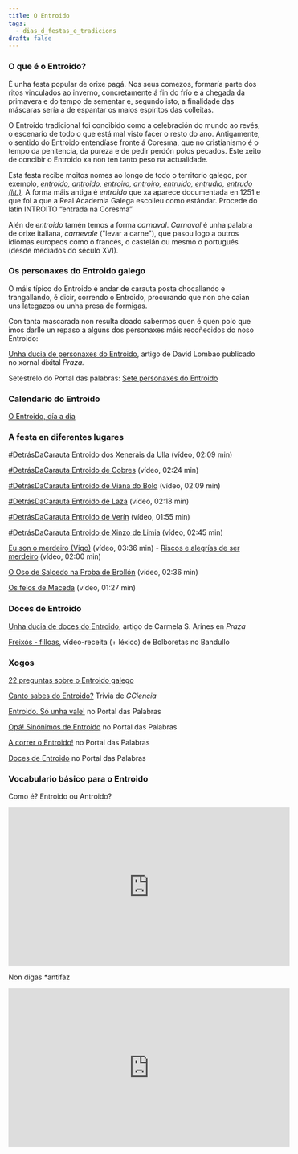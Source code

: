 ```yaml
---
title: O Entroido
tags:
  - dias_d_festas_e_tradicions
draft: false
---
```

### O que é o Entroido?

É unha festa popular de orixe pagá. Nos seus comezos, formaría parte dos ritos vinculados ao inverno, concretamente á fin do frío e á chegada da primavera e do tempo de sementar e, segundo isto, a finalidade das máscaras sería a de espantar os malos espíritos das colleitas.

O Entroido tradicional foi concibido como a celebración do mundo ao revés, o escenario de todo o que está mal visto facer o resto do ano. Antigamente, o sentido do Entroido entendíase fronte á Coresma, que no cristianismo é o tempo da penitencia, da pureza e de pedir perdón polos pecados. Este xeito de concibir o Entroido xa non ten tanto peso na actualidade.

Esta festa recibe moitos nomes ao longo de todo o territorio galego, por exemplo,[ *entroido, antroido, entroiro, antroiro, entruido, entrudio, entrudo (lit.)*](https://pbs.twimg.com/media/D0Fji8AWkAAbs2R?format=jpg&name=small)*.* A forma máis antiga é *entroido* que xa aparece documentada en 1251 e que foi a que a Real Academia Galega escolleu como estándar. Procede do latín INTROITO “entrada na Coresma”

Alén de *entroido* tamén temos a forma *carnaval*. *Carnaval* é unha palabra de orixe italiana, *carnevale* ("levar a carne"), que pasou logo a outros idiomas europeos como o francés, o castelán ou mesmo o portugués (desde mediados do século XVI).

### Os personaxes do Entroido galego

O máis típico do Entroido é andar de carauta posta chocallando e trangallando, é dicir, correndo o Entroido, procurando que non che caian uns lategazos ou unha presa de formigas.

Con tanta mascarada non resulta doado sabermos quen é quen polo que imos darlle un repaso a algúns dos personaxes máis recoñecidos do noso Entroido:

[Unha ducia de personaxes do Entroido](https://praza.gal/ducias/personaxes-do-entroido), artigo de David Lombao publicado no xornal dixital *Praza.*

Setestrelo do Portal das palabras: [Sete personaxes do Entroido](https://portaldaspalabras.gal/lexico/setestrelo/sete-personaxes-do-entroido/)

### Calendario do Entroido

[O Entroido, día a día](https://portaldaspalabras.gal/lexico/allos-con-bugallos/o-entroido-dia-dia/)

### A festa en diferentes lugares

[\#DetrásDaCarauta Entroido dos Xenerais da Ulla](https://www.youtube.com/watch?v=AGApbD6iUVM) (vídeo, 02:09 min)

[\#DetrásDaCarauta Entroido de Cobres](https://www.youtube.com/watch?v=kNpjZDkomt0) (vídeo, 02:24 min)

[\#DetrásDaCarauta Entroido de Viana do Bolo](https://www.youtube.com/watch?v=EW54WQstfno) (vídeo, 02:09 min)

[\#DetrásDaCarauta Entroido de Laza](https://www.youtube.com/watch?v=qJd3QIjgFnc) (vídeo, 02:18 min)

[\#DetrásDaCarauta Entroido de Verín](https://www.youtube.com/watch?v=X9AGXSCbtDA) (vídeo, 01:55 min)

[\#DetrásDaCarauta Entroido de Xinzo de Limia](https://www.youtube.com/watch?v=-L3cyoQFbnE) (vídeo, 02:45 min)

[Eu son o merdeiro (Vigo)](https://www.youtube.com/watch?v=Iwnow_JLcSw&feature=youtu.be)  (vídeo, 03:36 min) - [Riscos e alegrías de ser merdeiro](https://www.youtube.com/watch?v=MYVO24Hsk9o) (vídeo, 02:00 min)

[O Oso de Salcedo na Proba de Brollón](https://www.youtube.com/watch?v=ngDNWdFAyTo) (vídeo, 02:36 min)

[Os felos de Maceda](https://www.youtube.com/watch?v=p32iEhta7Xc) (vídeo, 01:27 min)

### Doces de Entroido

[Unha ducia de doces do Entroido](https://praza.gal/ducias/doces-de-entroido), artigo de Carmela S. Arines en *Praza*

[Freixós - filloas](https://www.youtube.com/watch?v=683qLcL0-pw), vídeo-receita (+ léxico) de Bolboretas no Bandullo

### Xogos

[22 preguntas sobre o Entroido galego](https://laurarubio.net/posts/22-preguntas-sobre-o-entroido-galego/)

[Canto sabes do Entroido?](https://www.gciencia.com/destinos/canto-sabes-do-noso-entroido/) Trivia de *GCiencia*

[Entroido. Só unha vale!](https://portaldaspalabras.gal/xogo/correr-o-entroido/) no Portal das Palabras

[Opá! Sinónimos de Entroido](https://portaldaspalabras.gal/xogo/sinonimos-de-entroido/) no Portal das Palabras

[A correr o Entroido!](https://portaldaspalabras.gal/xogo/a-correr-o-entroido/) no Portal das Palabras

[Doces de Entroido](https://portaldaspalabras.gal/xogo/doces-de-entroido/) no Portal das Palabras

### Vocabulario básico para o Entroido

Como é? Entroido ou Antroido? 

<iframe width="560" height="315" src="https://www.youtube.com/embed/duiI0oZLPa0" title="YouTube video player" frameborder="0" allow="accelerometer; autoplay; clipboard-write; encrypted-media; gyroscope; picture-in-picture" allowfullscreen></iframe>

Non digas *antifaz

<iframe width="560" height="315" src="https://www.youtube.com/embed/P1cbygc6Wdc" title="YouTube video player" frameborder="0" allow="accelerometer; autoplay; clipboard-write; encrypted-media; gyroscope; picture-in-picture" allowfullscreen></iframe>